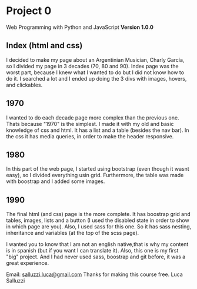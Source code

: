 # Project 0

Web Programming with Python and JavaScript
 **Version 1.0.0**

## Index (html and css)
I decided to make my page about an Argentinian Musician, Charly García, so I divided my page in 3 decades (70, 80 and 90).
Index page was the worst part, because I knew what I wanted to do but I did not know how to do it. I searched a lot and I ended up doing the 3 divs with images, hovers, and clickables.

## 1970
I wanted to do each decade page more complex than the previous one. Thats because "1970" is the simplest. I made it with my old and basic knowledge of css and html. It has a list and a table (besides the nav bar). In the css it has media queries, in order to make the header responsive.

## 1980
In this part of the web page, I started using bootstrap (even though it wasnt easy), so I divided everything usin grid. Furthermore, the table was made with boostrap and I added some images.

## 1990
The final html (and css) page is the more complete. It has boostrap grid and tables, images, lists and a button (I used the disabled state in order to show in which page are you). Also, I used sass for this one. So it has sass nesting, inheritance and variables (at the top of the scss page).

I wanted you to know that I am not an english native,that is why my content is in spanish (but if you want I can translate it). Also, this one is my first "big" project. And I had never used sass, boostrap and git before, it was a great experience.

Email: salluzzi.luca@gmail.com
Thanks for making this course free.
Luca Salluzzi
